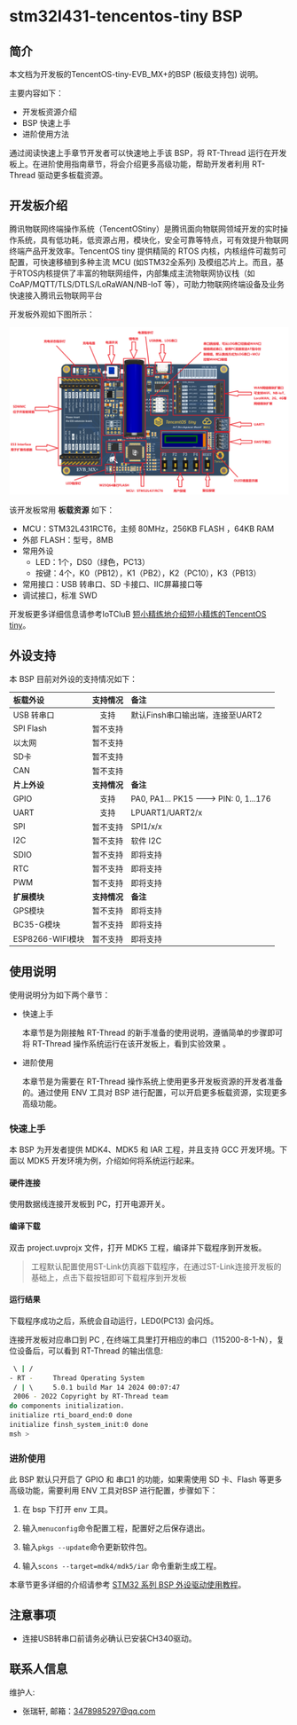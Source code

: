 # stm32l431-tencentos-tiny BSP

## 简介

本文档为开发板的TencentOS-tiny-EVB_MX+的BSP (板级支持包) 说明。

主要内容如下：

- 开发板资源介绍
- BSP 快速上手
- 进阶使用方法

通过阅读快速上手章节开发者可以快速地上手该 BSP，将 RT-Thread 运行在开发板上。在进阶使用指南章节，将会介绍更多高级功能，帮助开发者利用
RT-Thread 驱动更多板载资源。

## 开发板介绍

腾讯物联网终端操作系统（TencentOStiny）是腾讯面向物联网领域开发的实时操作系统，具有低功耗，低资源占用，模块化，安全可靠等特点，可有效提升物联网终端产品开发效率。TencentOS
tiny 提供精简的 RTOS 内核，内核组件可裁剪可配置，可快速移植到多种主流 MCU (如STM32全系列)
及模组芯片上。而且，基于RTOS内核提供了丰富的物联网组件，内部集成主流物联网协议栈（如CoAP/MQTT/TLS/DTLS/LoRaWAN/NB-IoT
等），可助力物联网终端设备及业务快速接入腾讯云物联网平台

开发板外观如下图所示：

![board](figures/board.png)

该开发板常用 **板载资源** 如下：

- MCU：STM32L431RCT6，主频 80MHz，256KB FLASH ，64KB RAM
- 外部 FLASH：型号，8MB
- 常用外设
    - LED：1个，DS0（绿色，PC13）
    - 按键：4个，K0（PB12），K1（PB2），K2（PC10），K3（PB13）
- 常用接口：USB 转串口、SD 卡接口、IIC屏幕接口等
- 调试接口，标准 SWD

开发板更多详细信息请参考IoTCluB [短小精练地介绍短小精炼的TencentOS tiny](https://mp.weixin.qq.com/s/-4ag_kjMdbapLrlnzGxhkA)。

## 外设支持

本 BSP 目前对外设的支持情况如下：

| **板载外设**       | **支持情况**  | **备注**                                |
|:---------------|:---------:|:--------------------------------------|
| USB 转串口        |    支持     | 默认Finsh串口输出端，连接至UART2                 |
| SPI Flash      |   暂不支持    |                                       |
| 以太网            |   暂不支持    |                                       |
| SD卡            |   暂不支持    |                                       |
| CAN            |   暂不支持    |                                       |
| **片上外设**       | **支持情况**  | **备注**                                |
| GPIO           |    支持     | PA0, PA1... PK15 ---> PIN: 0, 1...176 |
| UART           |    支持     | LPUART1/UART2/x                       |
| SPI            |   暂不支持    | SPI1/x/x                              |
| I2C            |   暂不支持    | 软件 I2C                                |
| SDIO           |   暂不支持    | 即将支持                                  |
| RTC            |   暂不支持    | 即将支持                                  |
| PWM            |   暂不支持    | 即将支持                                  |
| **扩展模块**       | **支持情况**  | **备注**                                |
| GPS模块          |   暂不支持    | 即将支持                                  |
| BC35-G模块       |   暂不支持    | 即将支持                                  |
| ESP8266-WIFI模块 |   暂不支持    | 即将支持                                  |

## 使用说明

使用说明分为如下两个章节：

- 快速上手

  本章节是为刚接触 RT-Thread 的新手准备的使用说明，遵循简单的步骤即可将 RT-Thread 操作系统运行在该开发板上，看到实验效果 。

- 进阶使用

  本章节是为需要在 RT-Thread 操作系统上使用更多开发板资源的开发者准备的。通过使用 ENV 工具对 BSP
  进行配置，可以开启更多板载资源，实现更多高级功能。

### 快速上手

本 BSP 为开发者提供 MDK4、MDK5 和 IAR 工程，并且支持 GCC 开发环境。下面以 MDK5 开发环境为例，介绍如何将系统运行起来。

#### 硬件连接

使用数据线连接开发板到 PC，打开电源开关。

#### 编译下载

双击 project.uvprojx 文件，打开 MDK5 工程，编译并下载程序到开发板。

> 工程默认配置使用ST-Link仿真器下载程序，在通过ST-Link连接开发板的基础上，点击下载按钮即可下载程序到开发板

#### 运行结果

下载程序成功之后，系统会自动运行，LED0(PC13) 会闪烁。

连接开发板对应串口到 PC , 在终端工具里打开相应的串口（115200-8-1-N），复位设备后，可以看到 RT-Thread 的输出信息:

```bash
 \ | /
- RT -     Thread Operating System
 / | \     5.0.1 build Mar 14 2024 00:07:47
 2006 - 2022 Copyright by RT-Thread team
do components initialization.
initialize rti_board_end:0 done
initialize finsh_system_init:0 done
msh >
```

### 进阶使用

此 BSP 默认只开启了 GPIO 和 串口1 的功能，如果需使用 SD 卡、Flash 等更多高级功能，需要利用 ENV 工具对BSP 进行配置，步骤如下：

1. 在 bsp 下打开 env 工具。

2. 输入`menuconfig`命令配置工程，配置好之后保存退出。

3. 输入`pkgs --update`命令更新软件包。

4. 输入`scons --target=mdk4/mdk5/iar` 命令重新生成工程。

本章节更多详细的介绍请参考 [STM32 系列 BSP 外设驱动使用教程](../docs/STM32系列BSP外设驱动使用教程.md)。

## 注意事项

- 连接USB转串口前请务必确认已安装CH340驱动。

## 联系人信息

维护人:

- 张瑞轩, 邮箱：3478985297@qq.com